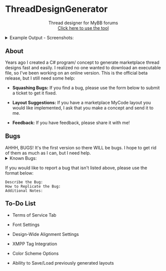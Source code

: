 # ThreadDesignGenerator
<p align="center">
  Thread designer for MyBB forums
  <br />
  <a align="center" href="https://xadamxk.github.io/ThreadDesignGenerator/">Click here to use the tool</a>
  <br />
</p>


<details> 
  <summary>Example Output - Screenshots:</summary>
  <img src="https://github.com/xadamxk/ThreadDesignGenerator/blob/master/img/Screenshots/Layout_1.png?raw=true" title="Screenshot 01"  />
  <img src="https://github.com/xadamxk/ThreadDesignGenerator/blob/master/img/Screenshots/Layout_2.png?raw=true" title="Screenshot 02"  />
  <img src="https://github.com/xadamxk/ThreadDesignGenerator/blob/master/img/Screenshots/Layout_3.png?raw=true" title="Screenshot 03"  />
</details>

<h3><b><big>About</big></b></h3>
Years ago I created a C# program/ concept to generate marketplace thread designs fast and easily. 
I realized no one wanted to download an executable file, so I've been working on an online version.
This is the official beta release, but I still need some help:
<ul><li><b>Squashing Bugs:</b> If you find a bug, please use the form below to submit a ticket to get it fixed.</li></ul>
<ul><li><b>Layout Suggestions:</b> If you have a marketplace MyCode layout you would like implemented, I ask that you make a concept and send it to me.</li></ul>
<ul><li><b>Feedback:</b> If you have feedback, please share it with me!</li></ul>

<h3><b><big>Bugs</big></b></h3>
AHHH, BUGS! It's the first version so there WILL be bugs. I hope to get rid of them as much as I can, but I need help. 
<details> 
  <summary>Known Bugs:</summary>
  <ul><li><b>Squished Preview/Output Bug: </b> When selecting a different tab, sometimes the output/preview area will appear to be squished, scrolling temporarily fixes the bug. </li></ul>
</details>

If you would like to report a bug that isn't listed above, please use the format below:
```
Describe the Bug:
How to Replicate the Bug:
Additional Notes:
```

<h3><b><big>To-Do List</big></b></h3>
<ul><li>Terms of Service Tab</li></ul>
<ul><li>Font Settings</li></ul>
<ul><li>Design-Wide Alignment Settings</li></ul>
<ul><li>XMPP Tag Integration</li></ul>
<ul><li>Color Scheme Options</li></ul>
<ul><li>Ability to Save/Load previously generated layouts</li></ul>

